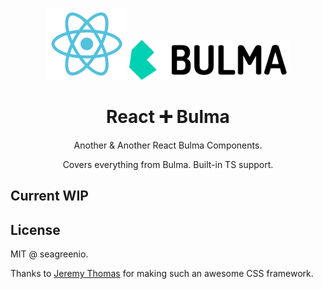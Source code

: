 <p align="center">
  <img src="react.svg" width="128 height="128" alt="React Logo" />
  <img src="bulma-logo.png" width="256" alt="Bulma Logo" />
</p>
<h1 align="center">React ➕ Bulma</h1>

<p align="center">Another & Another React Bulma Components.</p>
<p align="center">Covers everything from Bulma. Built-in TS support.</p>

## Current WIP

## License

MIT @ seagreenio.

Thanks to [Jeremy Thomas](https://github.com/jgthms) for making such an awesome CSS framework.
